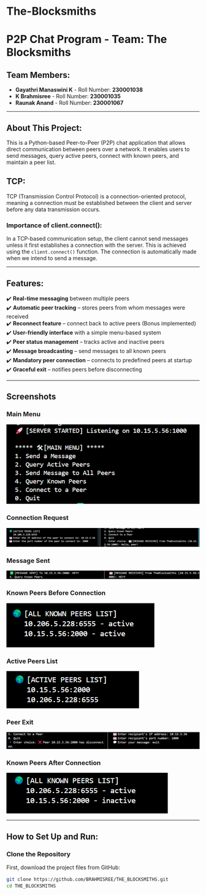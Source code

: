# The-Blocksmiths
# P2P Chat Program - Team: The Blocksmiths

## Team Members:
- **Gayathri Manaswini K** - Roll Number: **230001038**
- **K Brahmisree** - Roll Number: **230001035**
- **Raunak Anand** - Roll Number: **230001067**

---

## About This Project:
This is a Python-based Peer-to-Peer (P2P) chat application that allows direct communication between peers over a network. It enables users to send messages, query active peers, connect with known peers, and maintain a peer list.

## TCP:
TCP (Transmission Control Protocol) is a connection-oriented protocol, meaning a connection must be established between the client and server before any data transmission occurs.

### Importance of client.connect():
In a TCP-based communication setup, the client cannot send messages unless it first establishes a connection with the server. This is achieved using the `client.connect()` function. The connection is automatically made when we intend to send a message.

---

## Features:
✔️ **Real-time messaging** between multiple peers  
✔️ **Automatic peer tracking** – stores peers from whom messages were received  
✔️ **Reconnect feature** – connect back to active peers (Bonus implemented)  
✔️ **User-friendly interface** with a simple menu-based system  
✔️ **Peer status management** – tracks active and inactive peers  
✔️ **Message broadcasting** – send messages to all known peers  
✔️ **Mandatory peer connection** – connects to predefined peers at startup  
✔️ **Graceful exit** – notifies peers before disconnecting  

---

## Screenshots

### Main Menu
![Main Menu](mainmenu.png)

### Connection Request
![Connection Request](connection_request.png)

### Message Sent
![Message Sent](message_sent.png)

### Known Peers Before Connection
![Known Peers Before](known_peers_before.png)

### Active Peers List
![Active Peers](active_peers.png)

### Peer Exit
![Peer Exit](peer_exit.png)

### Known Peers After Connection
![Known Peers After](known_peers_after.png)


---

## How to Set Up and Run:

### Clone the Repository
First, download the project files from GitHub:

```bash
git clone https://github.com/BRAHMISREE/THE_BLOCKSMITHS.git
cd THE_BLOCKSMITHS
```

